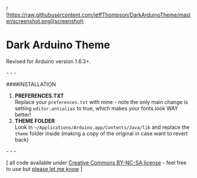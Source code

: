 ![https://raw.githubusercontent.com/jeffThompson/DarkArduinoTheme/master/screenshot.png](screenshot)

Dark Arduino Theme
================

Revised for Arduino version 1.6.3+.

\- \- \-

####INSTALLATION
1. **PREFERENCES.TXT**  
Replace your `preferences.txt` with mine - note the only main change is setting `editor.antialias` to true, which makes your fonts look WAY better!  
2. **THEME FOLDER**  
Look in `~/Applications/Arduino.app/Contents/Java/lib` and replace the `theme` folder inside (making a copy of the original in case want to revert back)  

\- \- \-

\[ all code available under [Creative Commons BY-NC-SA license](http://creativecommons.org/licenses/by-nc-sa/3.0/) - feel free to use but [please let me know](http://www.jeffreythompson.org) \]
